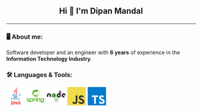 ## <p align="center">Hi 👋 I'm Dipan Mandal</p>

---

### 🖥 About me:

Software developer and an engineer with **6 years** of experience in the **Information Technology Industry**.

### 🛠 Languages & Tools:

<p>
<img src="https://github.com/devicons/devicon/blob/master/icons/java/java-original-wordmark.svg" alt="Java" width="50" height="auto">
<img src="https://github.com/devicons/devicon/blob/master/icons/spring/spring-original-wordmark.svg" alt="Java" width="50" height="auto">
<img src="https://github.com/devicons/devicon/blob/master/icons/nodejs/nodejs-original-wordmark.svg" alt="Java" width="50" height="auto">
<img src="https://github.com/devicons/devicon/blob/master/icons/javascript/javascript-original.svg" alt="Java" width="50" height="auto">
<img src="https://github.com/devicons/devicon/blob/master/icons/typescript/typescript-original.svg" alt="Java" width="50" height="auto">
</p>

<!--
**dipan/dipan** is a ✨ _special_ ✨ repository because its `README.md` (this file) appears on your GitHub profile.

Here are some ideas to get you started:

- 🔭 I’m currently working on ...
- 🌱 I’m currently learning ...
- 👯 I’m looking to collaborate on ...
- 🤔 I’m looking for help with ...
- 💬 Ask me about ...
- 📫 How to reach me: ...
- 😄 Pronouns: ...
- ⚡ Fun fact: ...
-->
